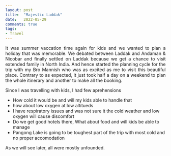 ```yaml
---
layout: post
title:  "Majestic Laddak"
date:   2022-05-29
comments: true
tags:
- Travel
---
```


<p style='text-align: justify;'>
It was summer vaccation time again for kids and we wanted to plan a holiday that was memorable. We debated between Laddak and Andaman & Nicobar and finally settled on Laddak because we get a chance to visit extended family in North India. And hence started the planning cycle for the trip with my Bro Mannish who was as excited as me to visit this beautiful place. Contrary to as expected, it just took half a day on a weekend to plan the whole itinerary and another to make all the booking.

Since I was travelling with kids, I had few aprehensions

* How cold it would be and will my kids able to handle that
* how about low oxygen at low altitueds
* I have respiratory issues and was not sure it the cold weather and low oxygen will cause discomfort
* Do we get good hotels there, What about food and will kids be able to manage
* Pangong Lake is going to be toughest part of the trip with most cold and no proper accomodation

As we will see later, all were mostly unfounded.
</p>
